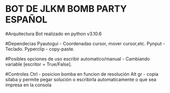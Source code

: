 # BOT DE JLKM BOMB PARTY ESPAÑOL

#Arquitectura
Bot realizado en python v3.10.6

#Dependecias
Pyautogui - Coordenadas cursor, mover cursor,etc.
Pynput - Teclado.
Pyperclip - copy-paste.

#Posibles opciones de uso
escribir automatico/manual - Cambiando variable [escritor = True/False].

#Controles
Ctrl - posicion bomba en funcion de resolución
Alt gr - copia silaba y permite pegar solución o escribirla automaticamente o que sea impresa en la consola

